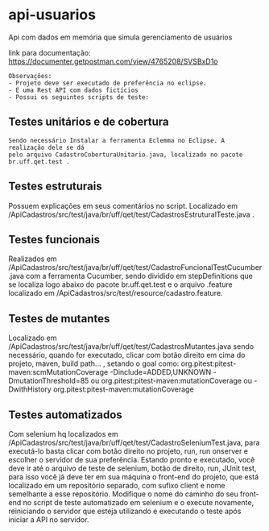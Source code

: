 # api-usuarios
Api com dados em memória que simula gerenciamento de usuários


link para documentação:
https://documenter.getpostman.com/view/4765208/SVSBxD1o

```
Observações:
- Projeto deve ser executado de preferência no eclipse.
- É uma Rest API com dados fictícios
- Possui os seguintes scripts de teste:
```  
  ## Testes unitários e de cobertura  
    Sendo necessário Instalar a ferramenta Eclemma no Eclipse. A realização dele se dá 
    pelo arquivo CadastroCoberturaUnitario.java, localizado no pacote br.uff.qet.test .
  
  ## Testes estruturais 
  Possuem explicações em seus comentários no script. Localizado em /ApiCadastros/src/test/java/br/uff/qet/test/CadastrosEstruturalTeste.java .
  
  ## Testes funcionais 
  Realizados em /ApiCadastros/src/test/java/br/uff/qet/test/CadastroFuncionalTestCucumber.java com a ferramenta Cucumber, sendo dividido em stepDefinitions que se localiza logo abaixo do pacote br.uff.qet.test e o arquivo .feature localizado em /ApiCadastros/src/test/resource/cadastro.feature.
  
  ## Testes de mutantes 
  Localizado em /ApiCadastros/src/test/java/br/uff/qet/test/CadastrosMutantes.java sendo necessário, quando for executado, clicar com botão direito em cima do projeto, maven, build path... , setando o goal como: org.pitest:pitest-maven:scmMutationCoverage -Dinclude=ADDED,UNKNOWN -DmutationThreshold=85 ou
  org.pitest:pitest-maven:mutationCoverage ou
   -DwithHistory org.pitest:pitest-maven:mutationCoverage
   
  ## Testes automatizados 
  Com selenium hq localizados em /ApiCadastros/src/test/java/br/uff/qet/test/CadastroSeleniumTest.java, para executá-lo basta clicar com botão direito no projeto, run, run onserver e escolher o servidor de sua preferência. Estando pronto e executado, você deve ir até o arquivo de teste de selenium, botão de direito, run, JUnit test, para isso você já deve ter em sua máquina o front-end do projeto, que está localizado em um repositório separado, com sufixo client e nome semelhante a esse repositório. Modifique o nome do caminho do seu front-end no script de teste automatizado em selenium e o execute novamente, reiniciando o servidor que esteja utilizando e executando o teste após iniciar a API no servidor.
    
